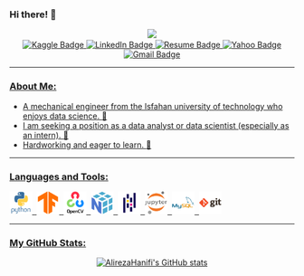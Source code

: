 ### Hi there! 👋

<div id="header" align="center">
  <img src="https://media.giphy.com/media/M9gbBd9nbDrOTu1Mqx/giphy.gif" width="100"/>
</div>

<div id="badges" align="center">
  <a href="https://www.kaggle.com/alirezahanifi">
    <img src="https://img.shields.io/badge/Kaggle-20BEFF?style=for-the-badge&logo=Kaggle&logoColor=white" alt="Kaggle Badge"/>
  </a>  
  <a href="https://www.linkedin.com/in/alireza-hanifi/">
    <img src="https://img.shields.io/badge/LinkedIn-blue?style=for-the-badge&logo=linkedin&logoColor=white" alt="LinkedIn Badge"/>
  </a>
  <a href="https://github.com/AlirezaHanifi/My_CV/blob/master/AlirezaHanifi's%20English%20resume.pdf/">
    <img src="https://img.shields.io/badge/Resume-black?style=for-the-badge&logo=github&logoColor=white" alt="Resume Badge"/>
  </a>  
  <a href="mailto:hanifi1375@yahoo.com">
    <img src="https://img.shields.io/badge/Yahoo-blueviolet?style=for-the-badge&logo=yahoo&logoColor=white" alt="Yahoo Badge"/>
  </a>
  <a href="mailto:a.hanifi1375@gmail.com">
    <img src="https://img.shields.io/badge/Gmail-lightgray?style=for-the-badge&logo=gmail&logoColor=red" alt="Gmail Badge"/>
</div>

---

### About Me:
- A mechanical engineer from the Isfahan university of technology who enjoys data science. :wrench:
- I am seeking a position as a data analyst or data scientist (especially as an intern). :mag_right:
- Hardworking and eager to learn. :racehorse:

---

### Languages and Tools:
<div>
  <img src="https://github.com/devicons/devicon/blob/master/icons/python/python-original-wordmark.svg" title="Python" alt="Python" width="40" height="40"/>&nbsp;
  <img src="https://github.com/devicons/devicon/blob/master/icons/tensorflow/tensorflow-original.svg" title="Tensorflow" alt="Tensorflow" width="40" height="40"/>&nbsp;
  <img src="https://github.com/devicons/devicon/blob/master/icons/opencv/opencv-original-wordmark.svg" title="OpenCV" alt="OpenCV" width="40" height="40"/>&nbsp;
  <img src="https://github.com/devicons/devicon/blob/master/icons/numpy/numpy-original.svg" title="Numpy" alt="Numpy" width="40" height="40"/>&nbsp;
  <img src="https://github.com/devicons/devicon/blob/master/icons/pandas/pandas-original.svg" title="Pandas" alt="Pandas" width="40" height="40"/>&nbsp;
  <img src="https://github.com/devicons/devicon/blob/master/icons/jupyter/jupyter-original-wordmark.svg" title="Jupyter" alt="Jupyter" width="40" height="40"/>&nbsp;
  <img src="https://github.com/devicons/devicon/blob/master/icons/mysql/mysql-original-wordmark.svg"  title="MySQL" alt="MySQL" width="40" height="40"/>&nbsp;
  <img src="https://github.com/devicons/devicon/blob/master/icons/git/git-original-wordmark.svg" title="Git" **alt="Git" width="40" height="40"/>
</div>
  
---
  
### My GitHub Stats:  
  
<div id="header" align="center">
  <img src="https://github-readme-stats.vercel.app/api?username=AlirezaHanifi&show_icons=true&theme=github_dark" alt="AlirezaHanifi's GitHub stats"/>
</div>
